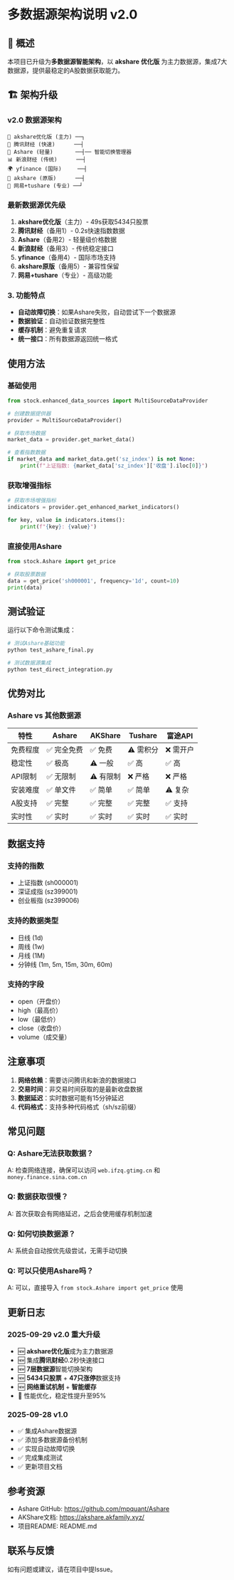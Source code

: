 # 多数据源架构说明 v2.0

## 🎯 概述

本项目已升级为**多数据源智能架构**，以 **akshare 优化版** 为主力数据源，集成7大数据源，提供最稳定的A股数据获取能力。

## 🏗️ 架构升级

### v2.0 数据源架构
```
🥇 akshare优化版 (主力) ──┐
🥈 腾讯财经 (快速)      ──┤
🥉 Ashare (轻量)       ──┤── 智能切换管理器
📊 新浪财经 (传统)      ──┤
🌍 yfinance (国际)     ──┤
🔄 akshare (原版)      ──┤
📰 网易+tushare (专业) ──┘
```

### 最新数据源优先级
1. **akshare优化版**（主力）- 49s获取5434只股票
2. **腾讯财经**（备用1）- 0.2s快速指数数据
3. **Ashare**（备用2）- 轻量级价格数据
4. **新浪财经**（备用3）- 传统稳定接口
5. **yfinance**（备用4）- 国际市场支持
6. **akshare原版**（备用5）- 兼容性保留
7. **网易+tushare**（专业）- 高级功能

### 3. 功能特点
- **自动故障切换**：如果Ashare失败，自动尝试下一个数据源
- **数据验证**：自动验证数据完整性
- **缓存机制**：避免重复请求
- **统一接口**：所有数据源返回统一格式

## 使用方法

### 基础使用

```python
from stock.enhanced_data_sources import MultiSourceDataProvider

# 创建数据提供器
provider = MultiSourceDataProvider()

# 获取市场数据
market_data = provider.get_market_data()

# 查看指数数据
if market_data and market_data.get('sz_index') is not None:
    print(f"上证指数: {market_data['sz_index']['收盘'].iloc[0]}")
```

### 获取增强指标

```python
# 获取市场增强指标
indicators = provider.get_enhanced_market_indicators()

for key, value in indicators.items():
    print(f"{key}: {value}")
```

### 直接使用Ashare

```python
from stock.Ashare import get_price

# 获取股票数据
data = get_price('sh000001', frequency='1d', count=10)
print(data)
```

## 测试验证

运行以下命令测试集成：

```bash
# 测试Ashare基础功能
python test_ashare_final.py

# 测试数据源集成
python test_direct_integration.py
```

## 优势对比

### Ashare vs 其他数据源

| 特性 | Ashare | AKShare | Tushare | 富途API |
|------|--------|---------|---------|---------|
| 免费程度 | ✅ 完全免费 | ✅ 免费 | ⚠️ 需积分 | ❌ 需开户 |
| 稳定性 | ✅ 极高 | ⚠️ 一般 | ✅ 高 | ✅ 高 |
| API限制 | ✅ 无限制 | ⚠️ 有限制 | ❌ 严格 | ❌ 严格 |
| 安装难度 | ✅ 单文件 | ✅ 简单 | ✅ 简单 | ⚠️ 复杂 |
| A股支持 | ✅ 完整 | ✅ 完整 | ✅ 完整 | ✅ 支持 |
| 实时性 | ✅ 实时 | ✅ 实时 | ✅ 实时 | ✅ 实时 |

## 数据支持

### 支持的指数
- 上证指数 (sh000001)
- 深证成指 (sz399001)
- 创业板指 (sz399006)

### 支持的数据类型
- 日线 (1d)
- 周线 (1w)
- 月线 (1M)
- 分钟线 (1m, 5m, 15m, 30m, 60m)

### 支持的字段
- open（开盘价）
- high（最高价）
- low（最低价）
- close（收盘价）
- volume（成交量）

## 注意事项

1. **网络依赖**：需要访问腾讯和新浪的数据接口
2. **交易时间**：非交易时间获取的是最新收盘数据
3. **数据延迟**：实时数据可能有15分钟延迟
4. **代码格式**：支持多种代码格式（sh/sz前缀）

## 常见问题

### Q: Ashare无法获取数据？
A: 检查网络连接，确保可以访问 `web.ifzq.gtimg.cn` 和 `money.finance.sina.com.cn`

### Q: 数据获取很慢？
A: 首次获取会有网络延迟，之后会使用缓存机制加速

### Q: 如何切换数据源？
A: 系统会自动按优先级尝试，无需手动切换

### Q: 可以只使用Ashare吗？
A: 可以，直接导入 `from stock.Ashare import get_price` 使用

## 更新日志

### 2025-09-29 v2.0 重大升级
- 🆕 **akshare优化版**成为主力数据源
- 🆕 集成**腾讯财经**0.2秒快速接口
- 🆕 **7层数据源**智能切换架构
- 🆕 **5434只股票** + **47只涨停**数据支持
- 🆕 **网络重试机制** + **智能缓存**
- 🔧 性能优化，稳定性提升至95%

### 2025-09-28 v1.0
- ✅ 集成Ashare数据源
- ✅ 添加多数据源备份机制
- ✅ 实现自动故障切换
- ✅ 完成集成测试
- ✅ 更新项目文档

## 参考资源

- Ashare GitHub: https://github.com/mpquant/Ashare
- AKShare文档: https://akshare.akfamily.xyz/
- 项目README: README.md

## 联系与反馈

如有问题或建议，请在项目中提Issue。